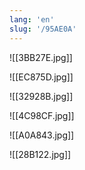 ```yaml
---
lang: 'en'
slug: '/95AE0A'
---
```


![[3BB27E.jpg]]

![[EC875D.jpg]]

![[32928B.jpg]]

![[4C98CF.jpg]]

![[A0A843.jpg]]

![[28B122.jpg]]
